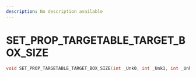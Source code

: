 ```yaml
---
description: No description available 
---
```


# SET_PROP_TARGETABLE_TARGET_BOX_SIZE

```cpp
void SET_PROP_TARGETABLE_TARGET_BOX_SIZE(int _Unk0, int _Unk1, int _Unk2);
```